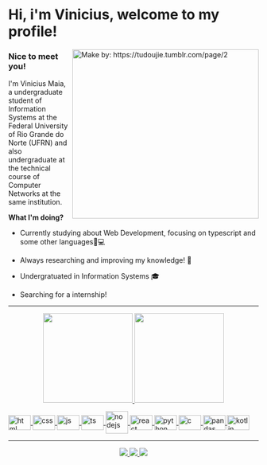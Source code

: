 # Hi, i'm Vinicius, welcome to my profile!

<img align="right" alt="Make by: https://tudoujie.tumblr.com/page/2" src="https://i.pinimg.com/564x/fe/17/41/fe174100819cc253196581aa99d907fa.jpg" width="375" height="340"/>

### Nice to meet you!
I'm Vinicius Maia, a undergraduate student of Information Systems at the Federal University of Rio Grande do Norte (UFRN) and also undergraduate at the technical course of Computer Networks at the same institution. 


**What I'm doing?**

- Currently studying about Web Development, focusing on typescript and some other languages👨💻 

- Always researching and improving my knowledge! 🔭
 
- Undergratuated in Information Systems 🎓

- Searching for a internship!

___
<p align="center">
  <a href="https://github.com/ViniciusMaiaM">
  <img height="180cm" src="https://github-readme-stats.vercel.app/api?username=ViniciusMaiaM&show_icons=true&theme=radical&include_all_commits=true&count_private=true"/>
  <img height="180cm" src="https://github-readme-stats.vercel.app/api/top-langs/?username=ViniciusMaiaM&hide=jupyter%20notebook&layout=compact&langs_count=7&theme=radical"/>
</p>

<div style = "dysplay: inline_block">
  <img align = "center" alt = "html" height = "30" width = "45" src = "https://cdn.jsdelivr.net/gh/devicons/devicon/icons/html5/html5-original.svg" />
  <img align = "center" alt = "css" height = "30" width = "45" src = "https://cdn.jsdelivr.net/gh/devicons/devicon/icons/css3/css3-original.svg" />
  <img align = "center" alt = "js" height = "30" width = "45" src = "https://cdn.jsdelivr.net/gh/devicons/devicon/icons/javascript/javascript-original.svg" />
  <img align = "center" alt = "ts"  height = "30" width = "45" src="https://cdn.jsdelivr.net/gh/devicons/devicon/icons/typescript/typescript-original.svg" />
  <img align = "center" alt = "nodejs" heigh = "30" width = "45" src="https://cdn.jsdelivr.net/gh/devicons/devicon/icons/nodejs/nodejs-original.svg" />
  <img align = "center" alt = "react" height = "30" width = "45" src="https://cdn.jsdelivr.net/gh/devicons/devicon/icons/react/react-original.svg" />
  <img align = "center" alt = "python" height = "30" width = "45" src = "https://cdn.jsdelivr.net/gh/devicons/devicon/icons/python/python-original.svg" />
  <img align = "center" alt = "c" height = "30" width = "45" src = "https://cdn.jsdelivr.net/gh/devicons/devicon/icons/c/c-original.svg" />       
  <img align = "center" alt = "pandas" height = "30" width = "45" src = "https://cdn.jsdelivr.net/gh/devicons/devicon/icons/pandas/pandas-original.svg" />
  <img align = "center" alt = "kotlin" height = "30" width = "45" src="https://cdn.jsdelivr.net/gh/devicons/devicon/icons/kotlin/kotlin-original.svg" />
</div>

 
___
<p align= "center"> 
 <a href= "mailto:viniciusmaiamarinho1@gmail.com" target="_blank">
  <img src="https://img.shields.io/badge/Gmail-D14836?style=for-the-badge&logo=gmail&logoColor=white">
 </a>
 
 <a href= "https://www.linkedin.com/in/vinicius-maia-545000239/" target="_blank">
  <img src="https://img.shields.io/badge/-LinkedIn-%230077B5?style=for-the-badge&logo=linkedin&logoColor=white">
 </a> 
 
 <a href= "https://profile.codersrank.io/user/viniciusmaiam" target="_blank">
  <img src="https://img.shields.io/static/v1?style=for-the-badge&message=CodersRank&color=67A4AC&logo=CodersRank&logoColor=FFFFFF&label=">
 </a>
 
</p>

<!---
ViniciusMaiaM/ViniciusMaiaM is a ✨ special ✨ repository because its `README.md` (this file) appears on your GitHub profile.
You can click the Preview link to take a look at your changes.
--->
